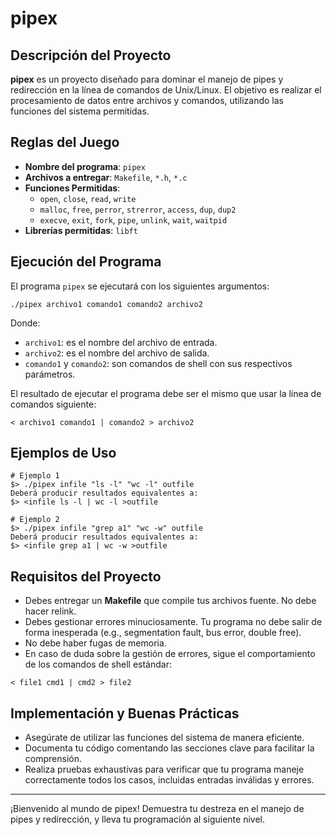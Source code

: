 # pipex

## Descripción del Proyecto

**pipex** es un proyecto diseñado para dominar el manejo de pipes y redirección en la línea de comandos de Unix/Linux. El objetivo es realizar el procesamiento de datos entre archivos y comandos, utilizando las funciones del sistema permitidas.

## Reglas del Juego

- **Nombre del programa**: `pipex`
- **Archivos a entregar**: `Makefile`, `*.h`, `*.c`
- **Funciones Permitidas**:
  - `open`, `close`, `read`, `write`
  - `malloc`, `free`, `perror`, `strerror`, `access`, `dup`, `dup2`
  - `execve`, `exit`, `fork`, `pipe`, `unlink`, `wait`, `waitpid`
- **Librerías permitidas**: `libft`

## Ejecución del Programa

El programa `pipex` se ejecutará con los siguientes argumentos:
```shell
./pipex archivo1 comando1 comando2 archivo2
```

Donde:
- `archivo1`: es el nombre del archivo de entrada.
- `archivo2`: es el nombre del archivo de salida.
- `comando1` y `comando2`: son comandos de shell con sus respectivos parámetros.

El resultado de ejecutar el programa debe ser el mismo que usar la línea de comandos siguiente:
```shell
< archivo1 comando1 | comando2 > archivo2
```

## Ejemplos de Uso

```shell
# Ejemplo 1
$> ./pipex infile "ls -l" "wc -l" outfile
Deberá producir resultados equivalentes a:
$> <infile ls -l | wc -l >outfile

# Ejemplo 2
$> ./pipex infile "grep a1" "wc -w" outfile
Deberá producir resultados equivalentes a:
$> <infile grep a1 | wc -w >outfile
```

## Requisitos del Proyecto

- Debes entregar un **Makefile** que compile tus archivos fuente. No debe hacer relink.
- Debes gestionar errores minuciosamente. Tu programa no debe salir de forma inesperada (e.g., segmentation fault, bus error, double free).
- No debe haber fugas de memoria.
- En caso de duda sobre la gestión de errores, sigue el comportamiento de los comandos de shell estándar:
```shell
< file1 cmd1 | cmd2 > file2
```

## Implementación y Buenas Prácticas

- Asegúrate de utilizar las funciones del sistema de manera eficiente.
- Documenta tu código comentando las secciones clave para facilitar la comprensión.
- Realiza pruebas exhaustivas para verificar que tu programa maneje correctamente todos los casos, incluidas entradas inválidas y errores.

---

¡Bienvenido al mundo de pipex! Demuestra tu destreza en el manejo de pipes y redirección, y lleva tu programación al siguiente nivel.
